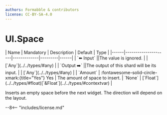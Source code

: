 ```yaml
---
authors: Formabble & contributors
license: CC-BY-SA-4.0
---
```



# UI.Space

<div class="sh-parameters" markdown="1">
| Name | Mandatory | Description | Default | Type |
|------|---------------------|-------------|---------|------|
| `⬅️ Input` ||The value is ignored. | | [`Any`](../../types/#any) |
| `Output ➡️` ||The output of this shard will be its input. | | [`Any`](../../types/#any) |
| `Amount` | :fontawesome-solid-circle-xmark:{title="Yes"} Yes  | The amount of space to insert. | `None` | [`Float`](../../types/#float)[`&Float`](../../types/#contextvar) |

</div>

Inserts an empty space before the next widget. The direction will depend on the layout.

--8<-- "includes/license.md"

